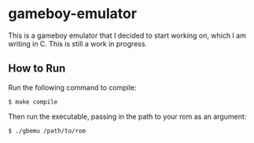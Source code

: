 # gameboy-emulator

This is a gameboy emulator that I decided to start working on, which I am writing in C. This is still a work in progress. 

## How to Run

Run the following command to compile:
```
$ make compile
```

Then run the executable, passing in the path to your rom as an argument:
```
$ ./gbemu /path/to/rom
```

